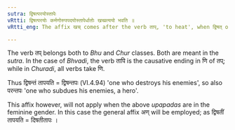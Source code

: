 ```yaml
---
sutra: द्विषत्परयोस्तापेः
vRtti: द्विषत्परयोः कर्मणोरुपपदयोस्तापेर्धातोः खच्प्रत्ययो भवति ॥
vRtti_eng: The affix खच् comes after the verb ताप्, 'to heat', when द्विषत् or पर is the word in composition with it as an object.

---
```

The verb तप् belongs both to _Bhu_ and _Chur_ classes. Both are meant in the _sutra_. In the case of _Bhvadi_, the verb तापि is the causative ending in णि of तप्; while in _Churadi_, all verbs take णि.

Thus द्विषन्तं तापयति = द्विषन्तपः (VI.4.94) 'one who destroys his enemies', so also परन्तपः 'one who subdues his enemies, a hero'.

This affix however, will not apply when the above _upapadas_ are in the feminine gender. In this case the general affix अण् will be employed; as द्विषतीं तापयति = दिषतीतापः ।
